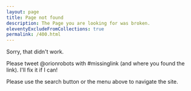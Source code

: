 ```yaml
---
layout: page
title: Page not found
description: The Page you are looking for was broken.
eleventyExcludeFromCollections: true
permalink: /400.html
---
```


Sorry, that didn't work.

Please tweet @orionrobots with #missinglink (and where you found the link). I'll fix it if I can!

Please use the search button or the menu above to navigate the site.
